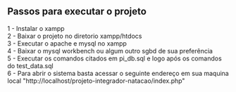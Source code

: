 <!-- Projeto integrado realizado pelos alunos Bruno Gabriel Gomide, Nelson Jose Dias Mello, Leonardo Bernardes de Oliveira e Ana Laura Alves. O sistema foi criado para gerenciar os atletas da natação da unaerp. -->

## Passos para executar o projeto ##  
  
1 - Instalar o xampp  
2 - Baixar o projeto no diretorio xampp/htdocs  
3 - Executar o apache e mysql no xampp   
4 - Baixar o mysql workbench ou algum outro sgbd de sua preferência  
5 - Executar os comandos citados em pi_db.sql e logo após os comandos do test_data.sql  
6 - Para abrir o sistema basta acessar o seguinte endereço em sua maquina local "http://localhost/projeto-integrador-natacao/index.php"  
